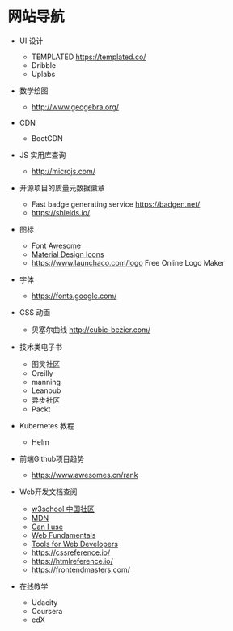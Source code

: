 # 网站导航

- UI 设计
  - TEMPLATED https://templated.co/
  - Dribble
  - Uplabs

- 数学绘图
  
  - http://www.geogebra.org/
  
- CDN
  
  - BootCDN
  
- JS 实用库查询
  
  - http://microjs.com/
  
- 开源项目的质量元数据徽章
  - Fast badge generating service https://badgen.net/
  - https://shields.io/

- 图标

  - [Font  Awesome](https://fontawesome.com/) 
  - [Material Design Icons](http://google.github.io/material-design-icons/) 
  - https://www.launchaco.com/logo Free Online Logo Maker

- 字体
  
  - https://fonts.google.com/
  
- CSS 动画
  
  - 贝塞尔曲线 http://cubic-bezier.com/
  
- 技术类电子书
  - 图灵社区
  - Oreilly
  - manning
  - Leanpub
  - 异步社区
  - Packt

- Kubernetes 教程
  
  - Helm
  
- 前端Github项目趋势
  
  - https://www.awesomes.cn/rank
  
- Web开发文档查阅

  - [w3school 中国社区](http://www.w3school.com.cn/)
  - [MDN](https://developer.mozilla.org/zh-CN/docs/Web)
  - [Can I use](http://caniuse.com/) 
  - [Web Fundamentals](https://developers.google.com/web) 
  - [Tools for Web Developers](https://developers.google.com/web/tools) 
  - https://cssreference.io/ 
  - https://htmlreference.io/ 
  - https://frontendmasters.com/

- 在线教学

  - Udacity 
  - Coursera 
  - edX 